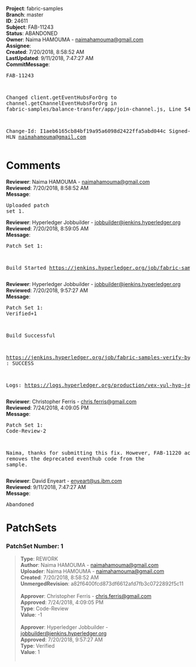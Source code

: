 <strong>Project</strong>: fabric-samples<br><strong>Branch</strong>: master<br><strong>ID</strong>: 24611<br><strong>Subject</strong>: FAB-11243<br><strong>Status</strong>: ABANDONED<br><strong>Owner</strong>: Naima HAMOUMA - naimahamouma@gmail.com<br><strong>Assignee</strong>:<br><strong>Created</strong>: 7/20/2018, 8:58:52 AM<br><strong>LastUpdated</strong>: 9/11/2018, 7:47:27 AM<br><strong>CommitMessage</strong>:<br><pre>FAB-11243

Changed client.getEventHubsForOrg to channel.getChannelEventHubsForOrg
in fabric-samples/balance-transfer/app/join-channel.js, Line 54

Change-Id: I1aeb6165cb84bf19a95a6098d2422ffa5abd044c
Signed-off-by: HLN <naimahamouma@gmail.com>
</pre><h1>Comments</h1><strong>Reviewer</strong>: Naima HAMOUMA - naimahamouma@gmail.com<br><strong>Reviewed</strong>: 7/20/2018, 8:58:52 AM<br><strong>Message</strong>: <pre>Uploaded patch set 1.</pre><strong>Reviewer</strong>: Hyperledger Jobbuilder - jobbuilder@jenkins.hyperledger.org<br><strong>Reviewed</strong>: 7/20/2018, 8:59:05 AM<br><strong>Message</strong>: <pre>Patch Set 1:

Build Started https://jenkins.hyperledger.org/job/fabric-samples-verify-byfn-master-x86_64/31/</pre><strong>Reviewer</strong>: Hyperledger Jobbuilder - jobbuilder@jenkins.hyperledger.org<br><strong>Reviewed</strong>: 7/20/2018, 9:57:27 AM<br><strong>Message</strong>: <pre>Patch Set 1: Verified+1

Build Successful 

https://jenkins.hyperledger.org/job/fabric-samples-verify-byfn-master-x86_64/31/ : SUCCESS

Logs: https://logs.hyperledger.org/production/vex-yul-hyp-jenkins-3/fabric-samples-verify-byfn-master-x86_64/31</pre><strong>Reviewer</strong>: Christopher Ferris - chris.ferris@gmail.com<br><strong>Reviewed</strong>: 7/24/2018, 4:09:05 PM<br><strong>Message</strong>: <pre>Patch Set 1: Code-Review-2

Naima, thanks for submitting this fix. However, FAB-11220 actually removes the deprecated eventhub code from the sample.</pre><strong>Reviewer</strong>: David Enyeart - enyeart@us.ibm.com<br><strong>Reviewed</strong>: 9/11/2018, 7:47:27 AM<br><strong>Message</strong>: <pre>Abandoned</pre><h1>PatchSets</h1><h3>PatchSet Number: 1</h3><blockquote><strong>Type</strong>: REWORK<br><strong>Author</strong>: Naima HAMOUMA - naimahamouma@gmail.com<br><strong>Uploader</strong>: Naima HAMOUMA - naimahamouma@gmail.com<br><strong>Created</strong>: 7/20/2018, 8:58:52 AM<br><strong>UnmergedRevision</strong>: a82f6400fcd873df6612afd7fb3c0722892f5c11<br><br><strong>Approver</strong>: Christopher Ferris - chris.ferris@gmail.com<br><strong>Approved</strong>: 7/24/2018, 4:09:05 PM<br><strong>Type</strong>: Code-Review<br><strong>Value</strong>: -1<br><br><strong>Approver</strong>: Hyperledger Jobbuilder - jobbuilder@jenkins.hyperledger.org<br><strong>Approved</strong>: 7/20/2018, 9:57:27 AM<br><strong>Type</strong>: Verified<br><strong>Value</strong>: 1<br><br></blockquote>